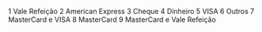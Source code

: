 1 Vale Refeição
2 American Express
3 Cheque
4 Dinheiro
5 VISA
6 Outros
7 MasterCard e VISA
8 MasterCard
9 MasterCard e Vale Refeição
